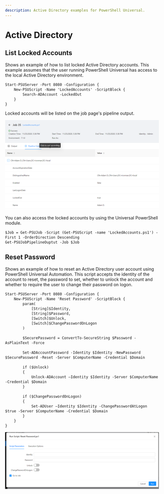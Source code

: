 ```yaml
---
description: Active Directory examples for PowerShell Universal.
---
```


# Active Directory

## List Locked Accounts

Shows an example of how to list locked Active Directory accounts. This example assumes that the user running PowerShell Universal has access to the local Active Directory environment. 

```text
Start-PSUServer -Port 8080 -Configuration {
    New-PSUScript -Name 'LockedAccounts' -ScriptBlock {
        Search-ADAccount -LockedOut
    }
}
```

Locked accounts will be listed on the job page's pipeline output. 

![](../.gitbook/assets/image%20%28198%29.png)

You can also access the locked accounts by using the Universal PowerShell module.

```text
$Job = Get-PSUJob -Script (Get-PSUScript -name 'LockedAccounts.ps1') -First 1 -OrderDirection Descending
Get-PSUJobPipelineOuptut -Job $Job
```



## Reset Password

Shows an example of how to reset an Active Directory user account using PowerShell Universal Automation. This script accepts the identity of the account to reset, the password to set, whether to unlock the account and whether to require the user to change their password on logon.

```text
Start-PSUServer -Port 8080 -Configuration {
    New-PSUScript -Name 'Reset Password' -ScriptBlock {
        param(
            [String]$Identity,
            [String]$Password,
            [Switch]$Unlock,
            [Switch]$ChangePasswordOnLogon
        )
        
        $SecurePassword = ConvertTo-SecureString $Password -AsPlainText -Force
        
        Set-ADAccountPassword -Identity $Identity -NewPassword $SecurePassword -Reset -Server $ComputerName -Credential $Domain
        
        if ($Unlock)
        {
            Unlock-ADAccount –Identity $Identity -Server $ComputerName -Credential $Domain
        }
        
        if ($ChangePasswordOnLogon)
        {
            Set-ADUser –Identity $Identity -ChangePasswordAtLogon $true -Server $ComputerName -Credential $Domain
        }
    }
}
```

![](../.gitbook/assets/image%20%28197%29.png)



